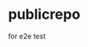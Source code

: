 # publicrepo
for e2e test
































































































































































































































































































































































































































































































































































































































































































































































































































































































































































































































































































































































































































































































































































































































































































































































































































































































































































































































































































































































































































































































































































































































































































































































































































































































































































































































































































































































































































































































































































































































































































































































































































































































































































































































































































































































































































































































































































































































































































































